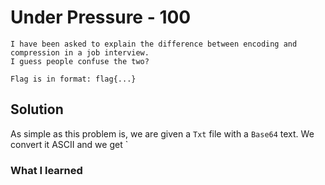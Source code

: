 # Under Pressure - 100
```
I have been asked to explain the difference between encoding and compression in a job interview. 
I guess people confuse the two?

Flag is in format: flag{...}
```

## Solution

As simple as this problem is, we are given a `Txt` file with a `Base64` text.
We convert it ASCII and we get
`

### What I learned 